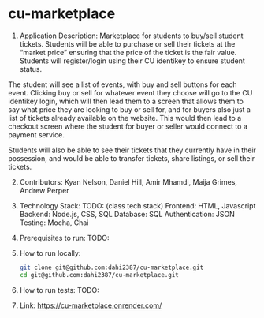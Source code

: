 # cu-marketplace
1. Application Description:
  Marketplace for students to buy/sell student tickets. Students will be able to purchase or sell their tickets at the “market price” ensuring that the price of the ticket is the fair value. Students will register/login using their CU identikey to ensure student status.

  The student will see a list of events, with buy and sell buttons for each event. Clicking buy or sell for whatever event they choose will go to the CU identikey login, which will then lead them to a screen that allows them to say what price they are looking to buy or sell for, and for buyers also just a list of tickets already available on the website. This would then lead to a checkout screen where the student for buyer or seller would connect to a payment service.

  Students will also be able to see their tickets that they currently have in their possession, and would be able to transfer tickets, share listings, or sell their tickets.

2. Contributors:
  Kyan Nelson, Daniel Hill, Amir Mhamdi, Maija Grimes, Andrew Perper

3. Technology Stack:
  TODO: (class tech stack)
  Frontend: HTML, Javascript
  Backend: Node.js, CSS, SQL
  Database: SQL
  Authentication: JSON
  Testing: Mocha, Chai
4. Prerequisites to run:
  TODO:
5. How to run locally:
   ```bash
   git clone git@github.com:dahi2387/cu-marketplace.git
   cd git@github.com:dahi2387/cu-marketplace.git
6. How to run tests:
  TODO:
7. Link:
  https://cu-marketplace.onrender.com/


